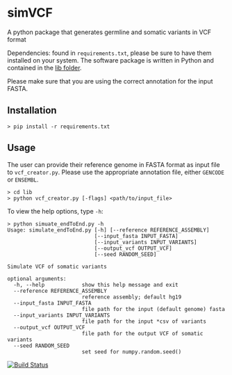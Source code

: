 # simVCF

A python package that generates germline and somatic variants in VCF format

Dependencies: found in `requirements.txt`, please be sure to have them installed on your system.  The software package is written in Python and contained in the [lib folder](https://github.com/evanbiederstedt/simVCF/tree/master/lib). 

Please make sure that you are using the correct annotation for the input FASTA. 

## Installation

```
> pip install -r requirements.txt
```

## Usage
The user can provide their reference genome in FASTA format as input file to `vcf_creator.py`. Please use the appropriate annotation file, either `GENCODE` or `ENSEMBL`.

```
> cd lib
> python vcf_creator.py [-flags] <path/to/input_file>
```

To view the help options, type `-h`:
```
> python simuate_endToEnd.py -h
Usage: simulate_endToEnd.py [-h] [--reference REFERENCE_ASSEMBLY]
                            [--input_fasta INPUT_FASTA]
                            [--input_variants INPUT_VARIANTS]
                            [--output_vcf OUTPUT_VCF]
                            [--seed RANDOM_SEED]
                            
Simulate VCF of somatic variants

optional arguments:
  -h, --help            show this help message and exit
  --reference REFERENCE_ASSEMBLY
                        reference assembly; default hg19
  --input_fasta INPUT_FASTA
                        file path for the input (default genome) fasta
  --input_variants INPUT_VARIANTS
                        file path for the input *csv of variants
  --output_vcf OUTPUT_VCF
                        file path for the output VCF of somatic variants
  --seed RANDOM_SEED
                        set seed for numpy.random.seed()                       
```

[![Build Status](https://travis-ci.org/evanbiederstedt/simVCF.png?branch=master)](https://travis-ci.org/evanbiederstedt/simVCF)



